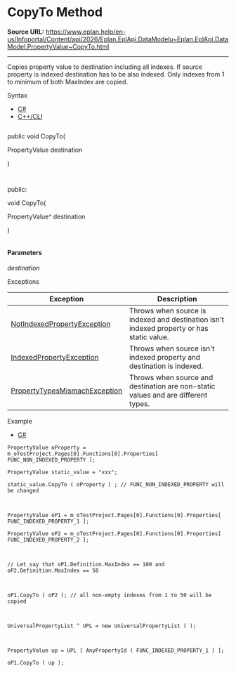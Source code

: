 # CopyTo Method

**Source URL:** https://www.eplan.help/en-us/Infoportal/Content/api/2026/Eplan.EplApi.DataModelu~Eplan.EplApi.DataModel.PropertyValue~CopyTo.html

---

Copies property value to destination including all indexes. If source property is indexed destination has to be also indexed. Only indexes from 1 to minimum of both MaxIndex are copied.

Syntax

- [C#](#i-syntax-CS)
- [C++/CLI](#i-syntax-CPP2005)

```
```
public void CopyTo( 

   PropertyValue destination

)
```
```

```
```
public:

void CopyTo( 

   PropertyValue^ destination

)
```
```

#### Parameters

*destination*

Exceptions

| Exception | Description |
| --- | --- |
| [NotIndexedPropertyException](Eplan.EplApi.DataModelu~Eplan.EplApi.DataModel.NotIndexedPropertyException.html) | Throws when source is indexed and destination isn't indexed property or has static value. |
| [IndexedPropertyException](Eplan.EplApi.DataModelu~Eplan.EplApi.DataModel.IndexedPropertyException.html) | Throws when source isn't indexed property and destination is indexed. |
| [PropertyTypesMismachException](Eplan.EplApi.DataModelu~Eplan.EplApi.DataModel.PropertyTypesMismachException.html) | Throws when source and destination are non-static values and are different types. |

Example

- [C#](#i-tab-content-20d66762-d228-4229-a767-a17480af720b)

```
PropertyValue oProperty = m_oTestProject.Pages[0].Functions[0].Properties[ FUNC_NON_INDEXED_PROPERTY ];

PropertyValue static_value = "xxx";

static_value.CopyTo ( oProperty ) ; // FUNC_NON_INDEXED_PROPERTY will be changed



PropertyValue oP1 = m_oTestProject.Pages[0].Functions[0].Properties[ FUNC_INDEXED_PROPERTY_1 ];

PropertyValue oP2 = m_oTestProject.Pages[0].Functions[0].Properties[ FUNC_INDEXED_PROPERTY_2 ];

 

// Let say that oP1.Definition.MaxIndex == 100 and oP2.Definition.MaxIndex == 50



oP1.CopyTo ( oP2 ); // all non-empty indexes from 1 to 50 will be copied



UniversalPropertyList ^ UPL = new UniversalPropertyList ( );



PropertyValue up = UPL [ AnyPropertyId ( FUNC_INDEXED_PROPERTY_1 ) ];

oP1.CopyTo ( up );
```

